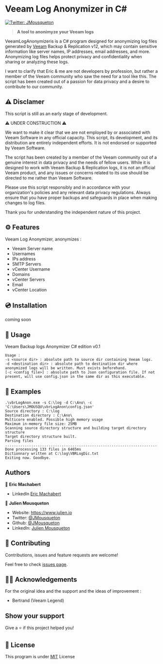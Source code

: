 # Veeam Log Anonymizer in C#
[![Twitter: JMousqueton](https://img.shields.io/twitter/follow/JMousqueton.svg?style=social)](https://twitter.com/JMousqueton)

> __A tool to anonimyze your Veeam logs__


VeeamLogAnonymizeris is a C# program designed for anonymizing log files generated by [Veeam](https://www.veeam.com) Backup & Replication v12,  which may contain sensitive information like server names, IP addresses, email addresses, and more. Anonymizing log files helps protect privacy and confidentiality when sharing or analyzing these logs.

I want to clarify that Eric & me are not developers by profession, but rather a member of the Veeam community who saw the need for a tool like this. The script has been created out of a passion for data privacy and a desire to contribute to our community.

## ⚠️ Disclamer 

This script is still as an early stage of development. 

⚠️ UNDER CONSTRUCTION ⚠️

We want to make it clear that we are not employed by or associated with Veeam Software in any official capacity. This script, its development, and its distribution are entirely independent efforts. It is not endorsed or supported by Veeam Software.

The script has been created by a member of the Veeam community out of a genuine interest in data privacy and the needs of fellow users. While it is designed to work with Veeam Backup & Replication logs, it is not an official Veeam product, and any issues or concerns related to its use should be directed to me rather than Veeam Software.

Please use this script responsibly and in accordance with your organization's policies and any relevant data privacy regulations. Always ensure that you have proper backups and safeguards in place when making changes to log files.

Thank you for understanding the independent nature of this project.

## ⚙️ Features

Veeam Log Anonymizer, anonymizes : 

- Veeam Server name 
- Usernames 
- IPs address 
- SMTP Servers     
- vCenter Username 
- Domains
- vCenter Servers
- Email
- vCenter Location

## 💿 Installation

coming soon

## 🚀 Usage 

Veeam Backup logs Anonymizer C# edition v0.1

```
Usage :
-s <source dir> : absolute path to source dir containing Veeam logs.
-d <destination dir> : absolute path to destination dir where anonymized logs will be written. Must exists beforehand.
[-c <config file>] : absolute path to Json configuration file. If not present, will use config.json in the same dir as this executable.
```

## 📝 Examples 

```
.\vbrLogAnon.exe -s C:\log -d C:\Ano\ -c 'C:\Users\JMOUSQU\vbrLogAnon\config.json'
Source directory : C:\log
Destination directory : C:\Ano\
Multicore enabled. Possible high memory usage
Maximum in-memory file size: 25MB
Scanning source directory structure and building target directory structure
Target directory structure built.
Parsing files
......................................................................................................................................
Done processing 133 files in 6465ms
Dictionnary written at C:\log\VBRLogDic.txt
Exiting now. Goodbye.
```



## Authors

👤 **Eric Machabert**

* LinkedIn [Eric Machabert](https://www.linkedin.com/in/eric-machabert-5069b616)

👤 **Julien Mousqueton**

* Website: <https://www.julien.io>
* Twitter: [@JMousqueton](https://twitter.com/JMousqueton)
* Github: [@JMousqueton](https://github.com/JMousqueton)
* LinkedIn: [Julien Mousqueton](https://linkedin.com/in/julienmousqueton)

## 🤝 Contributing

Contributions, issues and feature requests are welcome!

Feel free to check [issues page](https://github.com/JMousqueton/VBRLogAnonymizer/issues).

## 🙏🏻 Acknowledgements

For the original idea and the support and the ideas of improvement :   

* Bertrand (Veeam Legend)

  
## Show your support

Give a ⭐️ if this project helped you!

## 📝 License

This program is under [MIT](LICENSE.txt) License
